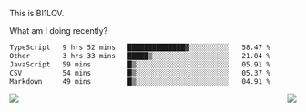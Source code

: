 This is BI1LQV.

What am I doing recently?

<!--START_SECTION:waka-->

```txt
TypeScript   9 hrs 52 mins   ██████████████▓░░░░░░░░░░   58.47 %
Other        3 hrs 33 mins   █████▒░░░░░░░░░░░░░░░░░░░   21.04 %
JavaScript   59 mins         █▒░░░░░░░░░░░░░░░░░░░░░░░   05.91 %
CSV          54 mins         █▒░░░░░░░░░░░░░░░░░░░░░░░   05.37 %
Markdown     49 mins         █▒░░░░░░░░░░░░░░░░░░░░░░░   04.91 %
```

<!--END_SECTION:waka-->
<img align="right" src="https://github-readme-stats.vercel.app/api?username=bi1lqv&show_icons=true&count_private=true">

<img src="https://metrics.lecoq.io/bi1lqv?template=classic&base.activity=0&base.community=0&base.repositories=0&base.metadata=0&isocalendar=1&base=header%2C%20activity%2C%20community%2C%20repositories%2C%20metadata&base.indepth=false&base.hireable=false&isocalendar=false&isocalendar.duration=full-year&config.timezone=Asia%2FShanghai">
